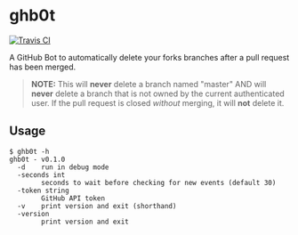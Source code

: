 # ghb0t

[![Travis CI](https://travis-ci.org/jfrazelle/ghb0t.svg?branch=master)](https://travis-ci.org/jfrazelle/ghb0t)

A GitHub Bot to automatically delete your forks branches after a pull request
has been merged.

> **NOTE:** This will **never** delete a branch named "master" AND will
**never** delete a branch that is not owned by the current authenticated user.
If the pull request is closed _without_ merging, it will **not** delete it.

## Usage

```
$ ghb0t -h
ghb0t - v0.1.0
  -d    run in debug mode
  -seconds int
        seconds to wait before checking for new events (default 30)
  -token string
        GitHub API token
  -v    print version and exit (shorthand)
  -version
        print version and exit
```
